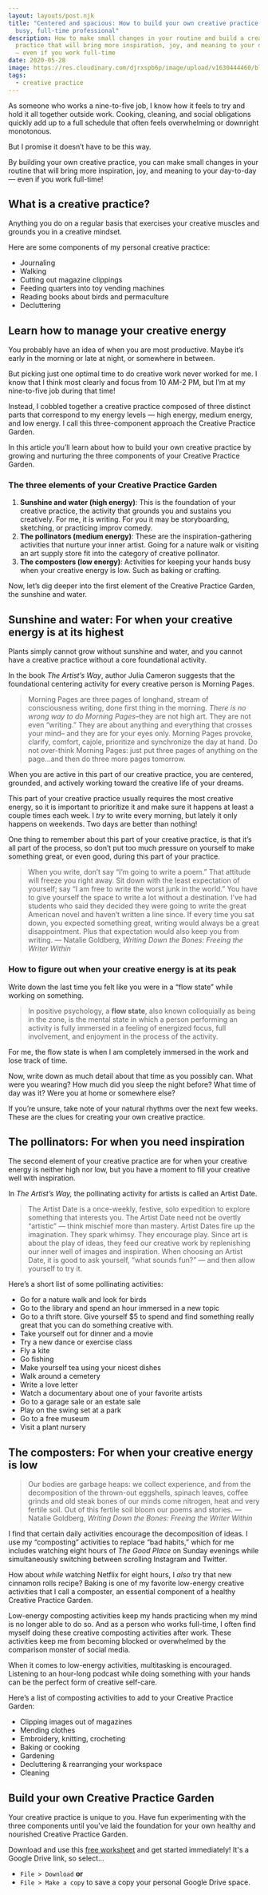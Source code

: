 ```yaml
---
layout: layouts/post.njk
title: "Centered and spacious: How to build your own creative practice as a
  busy, full-time professional"
description: How to make small changes in your routine and build a creative
  practice that will bring more inspiration, joy, and meaning to your day-to-day
  — even if you work full-time
date: 2020-05-28
image: https://res.cloudinary.com/djrxspb6p/image/upload/v1630444460/blog/centered_and_spacious_creative_practice/centered_and_spacious_creative_practice_cu3fsy.jpg
tags:
  - creative practice
---
```


As someone who works a nine-to-five job, I know how it feels to try and hold it all together outside work. Cooking, cleaning, and social obligations quickly add up to a full schedule that often feels overwhelming or downright monotonous.

But I promise it doesn’t have to be this way.

By building your own creative practice, you can make small changes in your routine that will bring more inspiration, joy, and meaning to your day-to-day — even if you work full-time!

## What is a creative practice?

Anything you do on a regular basis that exercises your creative muscles and grounds you in a creative mindset.

Here are some components of my personal creative practice:

- Journaling
- Walking
- Cutting out magazine clippings
- Feeding quarters into toy vending machines
- Reading books about birds and permaculture
- Decluttering

## Learn how to manage your creative energy

You probably have an idea of when you are most productive. Maybe it’s early in the morning or late at night, or somewhere in between.

But picking just one optimal time to do creative work never worked for me. I know that I think most clearly and focus from 10 AM-2 PM, but I’m at my nine-to-five job during that time!

Instead, I cobbled together a creative practice composed of three distinct parts that correspond to my energy levels — high energy, medium energy, and low energy. I call this three-component approach the Creative Practice Garden.

In this article you’ll learn about how to build your own creative practice by growing and nurturing the three components of your Creative Practice Garden.

### The three elements of your Creative Practice Garden

1.  **Sunshine and water (high energy)**: This is the foundation of your creative practice, the activity that grounds you and sustains you creatively. For me, it is writing. For you it may be storyboarding, sketching, or practicing improv comedy.
2.  **The pollinators (medium energy)**: These are the inspiration-gathering activities that nurture your inner artist. Going for a nature walk or visiting an art supply store fit into the category of creative pollinator.
3.  **The composters (low energy)**: Activities for keeping your hands busy when your creative energy is low. Such as baking or crafting.

Now, let’s dig deeper into the first element of the Creative Practice Garden, the sunshine and water.

## Sunshine and water: For when your creative energy is at its highest

Plants simply cannot grow without sunshine and water, and you cannot have a creative practice without a core foundational activity.

In the book _The Artist’s Way_, author Julia Cameron suggests that the foundational centering activity for every creative person is Morning Pages.

> Morning Pages are three pages of longhand, stream of consciousness writing, done first thing in the morning. _There is no wrong way to do Morning Pages_–they are not high art. They are not even “writing.” They are about anything and everything that crosses your mind– and they are for your eyes only. Morning Pages provoke, clarify, comfort, cajole, prioritize and synchronize the day at hand. Do not over-think Morning Pages: just put three pages of anything on the page...and then do three more pages tomorrow.

When you are active in this part of our creative practice, you are centered, grounded, and actively working toward the creative life of your dreams.

This part of your creative practice usually requires the most creative energy, so it is important to prioritize it and make sure it happens at least a couple times each week. I _try_ to write every morning, but lately it only happens on weekends. Two days are better than nothing!

One thing to remember about this part of your creative practice, is that it’s all part of the process, so don’t put too much pressure on yourself to make something great, or even good, during this part of your practice.

> When you write, don’t say “I’m going to write a poem.” That attitude will freeze you right away. Sit down with the least expectation of yourself; say “I am free to write the worst junk in the world.” You have to give yourself the space to write a lot without a destination. I’ve had students who said they decided they were going to write the great American novel and haven’t written a line since. If every time you sat down, you expected something great, writing would always be a great disappointment. Plus that expectation would also keep you from writing.
> — Natalie Goldberg, _Writing Down the Bones: Freeing the Writer Within_

### How to figure out when your creative energy is at its peak

Write down the last time you felt like you were in a “flow state” while working on something.

> In positive psychology, a **flow state**, also known colloquially as being in the zone, is the mental state in which a person performing an activity is fully immersed in a feeling of energized focus, full involvement, and enjoyment in the process of the activity.

For me, the flow state is when I am completely immersed in the work and lose track of time.

Now, write down as much detail about that time as you possibly can. What were you wearing? How much did you sleep the night before? What time of day was it? Were you at home or somewhere else?

If you’re unsure, take note of your natural rhythms over the next few weeks. These are the clues for creating your own creative practice.

## The pollinators: For when you need inspiration

The second element of your creative practice are for when your creative energy is neither high nor low, but you have a moment to fill your creative well with inspiration.

In _The Artist’s Way,_ the pollinating activity for artists is called an Artist Date.

> The Artist Date is a once-weekly, festive, solo expedition to explore something that interests you. The Artist Date need not be overtly “artistic” — think mischief more than mastery. Artist Dates fire up the imagination. They spark whimsy. They encourage play. Since art is about the play of ideas, they feed our creative work by replenishing our inner well of images and inspiration. When choosing an Artist Date, it is good to ask yourself, “what sounds fun?” — and then allow yourself to try it.

Here’s a short list of some pollinating activities:

- Go for a nature walk and look for birds
- Go to the library and spend an hour immersed in a new topic
- Go to a thrift store. Give yourself \$5 to spend and find something really great that you can do something creative with.
- Take yourself out for dinner and a movie
- Try a new dance or exercise class
- Fly a kite
- Go fishing
- Make yourself tea using your nicest dishes
- Walk around a cemetery
- Write a love letter
- Watch a documentary about one of your favorite artists
- Go to a garage sale or an estate sale
- Play on the swing set at a park
- Go to a free museum
- Visit a plant nursery

## The composters: For when your creative energy is low

> Our bodies are garbage heaps: we collect experience, and from the decomposition of the thrown-out eggshells, spinach leaves, coffee grinds and old steak bones of our minds come nitrogen, heat and very fertile soil. Out of this fertile soil bloom our poems and stories.
> — Natalie Goldberg, _Writing Down the Bones: Freeing the Writer Within_

I find that certain daily activities encourage the decomposition of ideas. I use my “composting” activities to replace “bad habits,” which for me includes watching eight hours of _The Good Place_ on Sunday evenings while simultaneously switching between scrolling Instagram and Twitter.

How about _while_ watching Netflix for eight hours, I _also_ try that new cinnamon rolls recipe? Baking is one of my favorite low-energy creative activities that I call a composter, an essential component of a healthy Creative Practice Garden.

Low-energy composting activities keep my hands practicing when my mind is no longer able to do so. And as a person who works full-time, I often find myself doing these creative composting activities after work. These activities keep me from becoming blocked or overwhelmed by the comparison monster of social media.

When it comes to low-energy activities, multitasking is encouraged. Listening to an hour-long podcast while doing something with your hands can be the perfect form of creative self-care.

Here’s a list of composting activities to add to your Creative Practice Garden:

- Clipping images out of magazines
- Mending clothes
- Embroidery, knitting, crocheting
- Baking or cooking
- Gardening
- Decluttering & rearranging your workspace
- Cleaning

## Build your own Creative Practice Garden

Your creative practice is unique to you. Have fun experimenting with the three components until you've laid the foundation for your own healthy and nourished Creative Practice Garden.

Download and use this [free worksheet](https://docs.google.com/document/d/1DLY91Vix_m_o6czFLXgENH1KC-KDhcO0qUuVdWD5MIE/edit?usp=sharing) and get started immediately! It's a Google Drive link, so select...

- `File > Download` **or**
- `File > Make a copy` to save a copy your personal Google Drive space.
